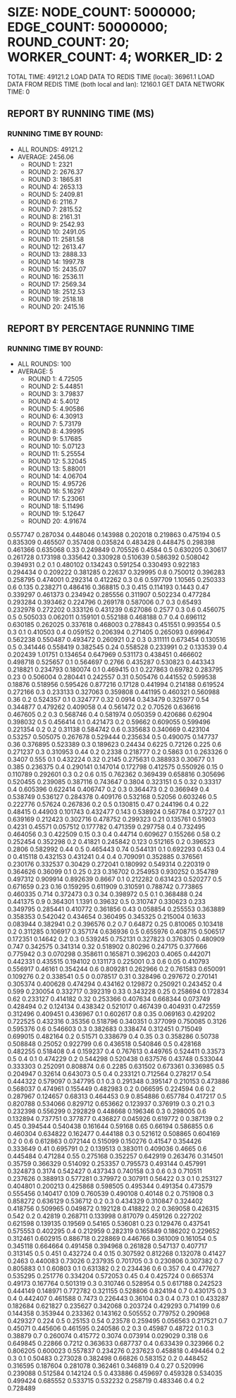 
# SIZE: NODE_COUNT: 5000000; EDGE_COUNT: 50000000; ROUND_COUNT: 20; WORKER_COUNT: 4; WORKER_ID: 2
 TOTAL TIME: 49121.2
 LOAD DATA TO REDIS TIME (local): 36961.1
 LOAD DATA FROM REDIS TIME (both local and lan): 12160.1
 GET DATA NETWORK TIME: 0

## REPORT BY RUNNING TIME (MS)

 ### RUNNING TIME BY ROUND:

  + ALL ROUNDS: 49121.2
  + AVERAGE: 2456.06
     + ROUND 1: 2321
     + ROUND 2: 2676.37
     + ROUND 3: 1865.81
     + ROUND 4: 2653.13
     + ROUND 5: 2409.81
     + ROUND 6: 2116.7
     + ROUND 7: 2815.52
     + ROUND 8: 2161.31
     + ROUND 9: 2542.93
     + ROUND 10: 2491.05
     + ROUND 11: 2581.58
     + ROUND 12: 2613.47
     + ROUND 13: 2888.33
     + ROUND 14: 1997.78
     + ROUND 15: 2435.07
     + ROUND 16: 2536.11
     + ROUND 17: 2569.34
     + ROUND 18: 2512.53
     + ROUND 19: 2518.18
     + ROUND 20: 2415.16

## REPORT BY PERCENTAGE RUNNING TIME

 ### RUNNING TIME BY ROUND:

  + ALL ROUNDS: 100
  + AVERAGE: 5
     + ROUND 1: 4.72505
     + ROUND 2: 5.44851
     + ROUND 3: 3.79837
     + ROUND 4: 5.4012
     + ROUND 5: 4.90586
     + ROUND 6: 4.30913
     + ROUND 7: 5.73179
     + ROUND 8: 4.39995
     + ROUND 9: 5.17685
     + ROUND 10: 5.07123
     + ROUND 11: 5.25554
     + ROUND 12: 5.32045
     + ROUND 13: 5.88001
     + ROUND 14: 4.06704
     + ROUND 15: 4.95726
     + ROUND 16: 5.16297
     + ROUND 17: 5.23061
     + ROUND 18: 5.11496
     + ROUND 19: 5.12647
     + ROUND 20: 4.91674

0.557747 0.287034 0.448046 0.143988 0.202018 0.219863 0.475194 0.5 0.835309 0.465507 0.357408 0.035824 0.483428 0.448475 0.298398 0.461366 0.635068 0.33 0.249849 0.705526 0.4584 0.5 0.630205 0.30617 0.261728 0.173198 0.335642 0.330928 0.510639 0.586392 0.508042 0.394931 0.2 0.1 0.480102 0.134243 0.591254 0.330493 0.922183 0.294434 0 0.209222 0.381285 0.22637 0.329995 0.8 0.750012 0.396283 0.258795 0.474001 0.292314 0.412262 0.3 0.6 0.597709 1.10565 0.250333 0.6 0.135 0.238271 0.486416 0.368815 0.3 0.415 0.114193 0.1443 0.47 0.339297 0.461373 0.234942 0.285556 0.311907 0.502234 0.477284 0.293284 0.393462 0.224796 0.269178 0.587006 0.7 0.3 0.65493 0.232978 0.272202 0.333126 0.431239 0.627086 0.2577 0.3 0.6 0.456075 0.5 0.505033 0.062011 0.159101 0.552188 0.468188 0.7 0.4 0.696112 0.630185 0.262025 0.337618 0.468003 0.278843 0.451551 0.993554 0.5 0.3 0.1 0.410503 0.4 0.059152 0.206394 0.271405 0.265093 0.699647 0.562238 0.550487 0.493472 0.260921 0.2 0.3 0.311111 0.673454 0.130516 0.5 0.341446 0.558419 0.382545 0.24 0.558528 0.233991 0.2 0.133539 0.4 0.202439 1.01751 0.134654 0.647969 0.531173 0.438451 0.466602 0.498718 0.525657 0.1 0.564697 0.2766 0.435287 0.530823 0.443343 0.218821 0.234793 0.180074 0.1 0.469415 0.1 0.227863 0.69782 0.283795 0.23 0 0.506004 0.280441 0.242557 0.31 0.505476 0.441552 0.599538 0.18876 0.518956 0.595426 0.877216 0.17128 0.441994 0.214188 0.619524 0.272166 0.3 0.233133 0.327063 0.359808 0.441195 0.460321 0.560988 0.36 0.2 0.524357 0.1 0.324777 0.32 0.0914 0.343479 0.325977 0.54 0.344877 0.479262 0.409058 0.4 0.561472 0.2 0.70526 0.636616 0.467605 0.2 0.3 0.568746 0.4 0.581974 0.050359 0.420686 0.62904 0.398032 0.5 0.456414 0.1 0.421473 0.2 0.59662 0.609055 0.599496 0.221354 0.2 0.2 0.31138 0.584742 0.6 0.335683 0.340669 0.423104 0.53257 0.505075 0.267678 0.529444 0.235634 0.5 0.490075 0.147737 0.36 0.376895 0.523389 0.3 0.189623 0.24434 0.6225 0.72126 0.225 0.6 0.271237 0.3 0.310953 0.44 0.2 0.2338 0.218777 0.2 0.5863 0.1 0.263326 0 0.3407 0.555 0.1 0.432224 0.32 0.2145 0.275631 0.388933 0.30677 0.1 0.385 0.236375 0.4 0.290141 0.147014 0.172798 0.412575 0.550926 0.15 0 0.110789 0.292601 0.3 0.2 0.6 0.15 0.762362 0.369439 0.658816 0.305696 0.520455 0.239085 0.387116 0.743647 0.3804 0.323151 0.5 0.32 0.33317 0.4 0.605396 0.622414 0.406747 0.2 0.3 0.364473 0.2 0.366949 0.4 0.538749 0.536127 0.284378 0.409176 0.532168 0.52056 0.603246 0.5 0.222776 0.57624 0.267836 0.2 0.5 0.130815 0.47 0.244196 0.4 0.22 0.48415 0.44903 0.101743 0.432477 0.143 0.538924 0.567784 0.37227 0.1 0.639169 0.212423 0.302716 0.478752 0.299323 0.21 0.135761 0.51903 0.4231 0.45571 0.057512 0.177782 0.471359 0.297758 0.4 0.732495 0.464056 0.3 0.422509 0.15 0.3 0.4 0.44714 0.609627 0.155266 0.58 0.2 0.252454 0.352298 0.2 0.41821 0.245842 0.123 0.512165 0.2 0.396523 0.2806 0.582992 0.44 0.5 0.465443 0.74 0.544131 0.1 0.692293 0.453 0.4 0 0.415118 0.432153 0.431241 0.4 0.4 0.709091 0.352885 0.376561 0.230176 0.332537 0.30429 0.272041 0.180992 0.549314 0.220319 0 0.364626 0.36099 0.1 0.25 0.23 0.316702 0.254953 0.930252 0.354789 0.497312 0.909914 0.892639 0.8667 0.1 0.212282 0.631423 0.520277 0.5 0.671659 0.23 0.16 0.159295 0.611909 0.310591 0.788742 0.773865 0.460335 0.714 0.372473 0.3 0.34 0.398972 0.5 0.1 0.368488 0.24 0.441375 0.9 0.364301 1.1391 0.39632 0.5 0.310747 0.330623 0.233 0.349795 0.285441 0.410772 0.361856 0.43 0.058854 0.255553 0.363889 0.358353 0.542042 0.434654 0.360495 0.345325 0.215004 0.1633 0.083944 0.382941 0.2 0.396576 0.2 0.7 0.64872 0.25 0.810065 0.103418 0.2 0.311285 0.106917 0.357174 0.636936 0.5 0.655976 0.408715 0.506517 0.172351 0.14642 0.2 0.3 0.539245 0.752131 0.327823 0.376305 0.480909 0.747 0.342575 0.341314 0.32 0.518902 0.80296 0.247175 0.377666 0.775942 0.3 0.070298 0.358611 0.165871 0.396203 0.4065 0.442071 0.442331 0.435515 0.194102 0.131173 0.225001 0.3 0.6 0.05 0.410793 0.556917 0.46161 0.354244 0.6 0.809281 0.262966 0.2 0.761583 0.650091 0.109276 0.2 0.338541 0.5 0 0.078517 0.31 0.328496 0.297672 0.270141 0.305374 0.400628 0.474294 0.434162 0.129872 0.250921 0.243452 0.4 0.599 0.230054 0.332717 0.392319 0.33 0.343228 0.25 0.258694 0.172834 0.62 0.233127 0.414182 0.32 0.253366 0.407634 0.668344 0.073749 0.428494 0.2 0.124134 0.438342 0.521017 0.467439 0.404931 0.472559 0.312496 0.409451 0.436967 0.1 0.602617 0.8 0.35 0.069163 0.429202 0.722525 0.432316 0.35356 0.518796 0.340351 0.377099 0.750085 0.3126 0.595376 0.6 0.546603 0.3 0.382683 0.338474 0.312451 0.715049 0.699015 0.482164 0.2 0.51571 0.338679 0.4 0.35 0.3 0.358286 0.50738 0.508848 0.25052 0.922799 0.6 0.436518 0.540846 0.5 0.428168 0.482255 0.518408 0.4 0.159237 0.4 0.767613 0.449765 0.524411 0.33573 0.5 0.4 0.1 0.474229 0.2 0.544298 0.520438 0.637576 0.43748 0.533044 0.333303 0.252091 0.808874 0.6 0.2285 0.631502 0.673361 0.336985 0.5 0.204947 0.32614 0.643073 0.5 0.4 0.233121 0.712564 0.278217 0.54 0.444322 0.579097 0.347795 0.1 0.3 0.291348 0.395147 0.210153 0.473886 0.568037 0.474961 0.155449 0.482983 0.2 0.066595 0.224594 0.6 0.2 0.287967 0.124657 0.68313 0.464453 0.9 0.854886 0.657784 0.417217 0.5 0.820788 0.534066 0.829712 0.653662 0.123937 0.376919 0.3 0.21 0.3 0.232398 0.556299 0.292829 0.448668 0.196346 0.3 0.298005 0.6 0.132894 0.737751 0.377877 0.436827 0.045926 0.619772 0 0.387139 0.2 0.45 0.394544 0.540438 0.161644 0.59168 0.65 0.66194 0.586855 0.6 0.460304 0.634822 0.162477 0.444188 0.3 0.521612 0.508865 0.604169 0.2 0 0.6 0.612863 0.072144 0.515099 0.150276 0.41547 0.354426 0.333649 0.41 0.695791 0.2 0.139513 0.383011 0.409036 0.4665 0.6 0.445484 0.471284 0.55 0.275168 0.352257 0.642919 0.263476 0.314501 0.35759 0.366329 0.514092 0.253357 0.795573 0.493144 0.457991 0.324873 0.3174 0.542427 0.437343 0.740158 0.3 0.6 0.3 0.710511 0.237626 0.388913 0.577281 0.379972 0.307911 0.56422 0.3 0.1 0.253127 0.404801 0.200213 0.425868 0.598505 0.495344 0.491354 0.473579 0.555456 0.140417 0.109 0.760539 0.490108 0.40148 0.2 0.751908 0.3 0.858272 0.636129 0.536712 0.2 0.3 0.434329 0.310847 0.324402 0.418756 0.509965 0.049872 0.192128 0.418822 0.2 0.369058 0.426315 0.542 0.2 0.42819 0.268711 0.133998 0.817079 0.459126 0.227202 0.621598 0.139135 0.19569 0.54165 0.536081 0.23 0.129476 0.437541 0.575553 0.402295 0.4 0.212959 0.282319 0.165849 0.186202 0.229652 0.312461 0.602915 0.886718 0.228869 0.446766 0.361009 0.161054 0.5 0.345118 0.664664 0.491458 0.394968 0.261828 0.547137 0.407717 0.313145 0.5 0.451 0.432724 0.4 0.15 0.307592 0.812268 0.132078 0.41427 0.2463 0.440083 0.73026 0.237935 0.701705 0.3 0.230806 0.307382 0.7 0.805883 0.1 0.60803 0.1 0.631382 0.2 0.234436 0.6 0.357 0.4 0.477627 0.535295 0.251776 0.334204 0.572053 0.45 0.4 0.425724 0 0.665374 0.49173 0.167764 0.501319 0.3 0.310746 0.528954 0.5 0.617188 0.242523 0.444149 0.148971 0.772782 0.321155 0.528806 0.824194 0.7 0.430175 0.3 0.4 0.442407 0.461588 0.7473 0.226443 0.36104 0.3 0.4 0.73 0.1 0.433287 0.182684 0.621827 0.235627 0.342068 0.203724 0.429293 0.714199 0.6 0.144358 0.353944 0.233362 0.143162 0.505552 0.779752 0.290968 0.429327 0.224 0.5 0.25153 0.54 0.23578 0.259495 0.056563 0.217521 0.7 0.45071 0.445606 0.461595 0.240586 0.2 0.3 0.45987 0.48722 0.1 0.3 0.38879 0.7 0.260074 0.415772 0.3074 0.073914 0.029029 0.318 0.6 0.649845 0.22866 0.7212 0.363633 0.687737 0.4 0.633439 0.323966 0.2 0.806205 0.600023 0.557837 0.234276 0.237623 0.458818 0.494464 0.2 0.3 0.1 0.50483 0.273028 0.382498 0.66826 0.583152 0.2 0.448452 0.316595 0.187604 0.281078 0.362461 0.346819 0.4 0.27 0.520996 0.239088 0.512584 0.142124 0.5 0.433886 0.459697 0.459328 0.534035 0.499424 0.685552 0.533715 0.532232 0.258719 0.483346 0.4 0.2 0.728489 